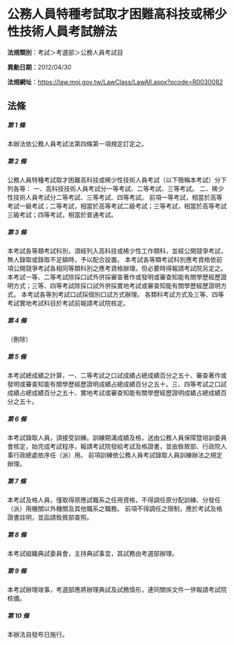 # 公務人員特種考試取才困難高科技或稀少性技術人員考試辦法

**法規類別**：考試＞考選部＞公務人員考試目

**異動日期**：2012/04/30  

**法規網址**：https://law.moj.gov.tw/LawClass/LawAll.aspx?pcode=R0030082





## 法條
##### 第 1 條
本辦法依公務人員考試法第四條第一項規定訂定之。

##### 第 2 條
公務人員特種考試取才困難高科技或稀少性技術人員考試（以下簡稱本考試）分下列各等：
一、高科技技術人員考試分一等考試、二等考試、三等考試。
二、稀少性技術人員考試分二等考試、三等考試、四等考試。
前項一等考試，相當於高等考試一級考試；二等考試，相當於高等考試二級考試；三等考試，相當於高等考試三級考試；四等考試，相當於普通考試。

##### 第 3 條
本考試各等類考試科別，須經列入高科技或稀少性工作類科，並經公開競爭考試，無人錄取或錄取不足額時，予以配合設置。
本考試各等類考試科別應考資格依前項公開競爭考試各相同等類科別之應考資格辦理。但必要時得報請考試院另定之。
本考試一等、二等考試除採口試外併採審查著作或發明或審查知能有關學歷經歷證明方式；三等、四等考試除採口試外併採實地考試或審查知能有關學歷經歷證明方式。
本考試各等別考試口試採個別口試方式辦理。
各類科考試方式及三等、四等考試實地考試科目於考試前報請考試院核定。

##### 第 4 條
（刪除）

##### 第 5 條
本考試總成績之計算，一、二等考試之口試成績占總成績百分之五十、審查著作或發明或審查知能有關學歷經歷證明成績占總成績百分之五十。三、四等考試之口試成績占總成績百分之五十、實地考試或審查知能有關學歷經歷證明成績占總成績百分之五十。

##### 第 6 條
本考試錄取人員，須接受訓練。訓練期滿成績及格，送由公務人員保障暨培訓委員會核定，始完成考試程序，報請考試院發給考試及格證書，並由銓敘部、行政院人事行政總處依序任（派）用。
前項訓練依公務人員考試錄取人員訓練辦法之規定辦理。

##### 第 7 條
本考試及格人員，僅取得原應試職系之任用資格，不得調任原分配訓練、分發任（派）用機關以外機關及其他職系之職務。
前項不得調任之限制，應於考試及格證書註明，並函請銓敘部查照。

##### 第 8 條
本考試組織典試委員會，主持典試事宜，其試務由考選部辦理。

##### 第 9 條
本考試辦理竣事，考選部應將辦理典試及試務情形，連同關係文件一併報請考試院核備。

##### 第 10 條
本辦法自發布日施行。


